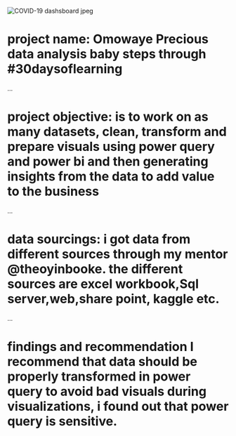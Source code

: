 ![COVID-19  dashsboard jpeg](https://user-images.githubusercontent.com/107194160/177447608-084a1abf-440c-4f79-82ef-fb0413dd48c4.jpg)
# project name: Omowaye Precious data analysis baby steps through #30daysoflearning

...


# project objective: is to work on as many datasets, clean, transform and prepare visuals using power query and power bi and then generating insights from the data to add value to the business 


...


# data sourcings: i got data from different sources through my mentor @theoyinbooke. the different sources are excel workbook,Sql server,web,share point, kaggle etc.


...

# findings and recommendation I recommend that data should be properly transformed in power query to avoid bad visuals during visualizations, i found out that power query is sensitive.
